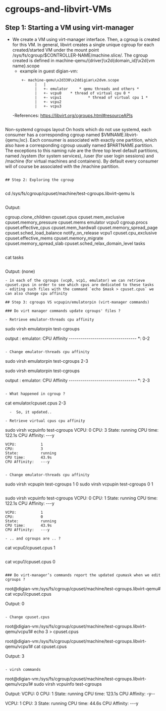 # cgroups-and-libvirt-VMs

## Step 1: Starting a VM using virt-manager

- We create a VM using virt-manager interface. Then, a cgroup is created for this VM. In general, libvirt creates a single unique cgroup for each created/started VM under the mount point /sys/fs/cgroup/$CONTROLLER-NAME/machine.slice/. The cgroup created is defined in machine-qemu/{driver}\x2d{domain_id}\x2d{vm name}.scope
  - example in guest digian-vm: 
  ```
  	  +- machine-qemu\x2d330\x2ddigian\x2dvm.scope
            |   |
            |   +- emulator 	* qemu threads and others *
 	        |   +- vcpu0   	* thread of virtual cpu 0 *
	        |   +- vcpu1	        * thread of virtual cpu 1 *
	        |   +- vcpu2
	        |   +- vcpu3

  ```
  -References: https://libvirt.org/cgroups.html#resourceAPIs
  ```
Non-systemd cgroups layout 
On hosts which do not use systemd, each consumer has a corresponding cgroup named $VMNAME.libvirt-{qemu,lxc}. Each consumer is associated with exactly one partition, which also have a corresponding cgroup usually named $PARTNAME.partition. The exceptions to this naming rule are the three top level default partitions, named /system (for system services), /user (for user login sessions) and /machine (for virtual machines and containers). By default every consumer will of course be associated with the /machine partition.
```  
  
## Step 2: Exploring the cgroup
  
  ```
  cd /sys/fs/cgroup/cpuset/machine/test-cgroups.libvirt-qemu
  ls
  ```
  
  ```
  Output:
  
  cgroup.clone_children  cpuset.cpus  cpuset.mem_exclusive cpuset.memory_pressure  cpuset.mems  emulator  vcpu0
  cgroup.procs  cpuset.effective_cpus  cpuset.mem_hardwall  cpuset.memory_spread_page  cpuset.sched_load_balance
  notify_on_release  vcpu1  cpuset.cpu_exclusive  cpuset.effective_mems  cpuset.memory_migrate    
  cpuset.memory_spread_slab  cpuset.sched_relax_domain_level  tasks
  ```
  
  ```
  cat tasks
  ```
  
  ```
  Output:
  (none)
  ```
 - in each of the cgroups (vcp0, vcp1, emulator) we can retrieve cpuset.cpus in order to see which cpus are dedicated to these tasks
 - editing such files with the command `echo $mask > cpuset.cpus` we can also change cpu affinity
  
  ## Step 3: cgroups VS vcpupin/emulatorpin (virt-manager commands)
  
  ### Do virt manager commands update cgroups' files ?
  
 - Retrieve emulator-threads cpu affinity
  ```
  sudo virsh emulatorpin test-cgroups  
  
  output :
  emulator: CPU Affinity
	----------------------------------
	       *: 0-2

  ```
  
 - Change emulator-threads cpu affinity
  ```
  sudo virsh emulatorpin test-cgroups 2-3
 
  sudo virsh emulatorpin test-cgroups  
  
  output :
  emulator: CPU Affinity
	----------------------------------
	       *: 2-3
  ```
  
 - What happened in cgroup ?
  
  ```
  cat emulator/cpuset.cpus 
  2-3
  ```
    -  So, it updated..
    
 - Retrieve virtual cpus cpu affinity
  ```
  sudo virsh vcpuinfo test-cgroups
  VCPU:           0
	CPU:            3
	State:          running
	CPU time:       122.1s
	CPU Affinity:   ---y
	
	VCPU:           1
	CPU:            3
	State:          running
	CPU time:       43.9s
	CPU Affinity:   ---y
  ```
  
 - Change emulator-threads cpu affinity
 ```
 sudo virsh vcpupin test-cgroups 1 0
 sudo virsh vcpupin test-cgroups 0 1
 ```
 
 ```
  sudo virsh vcpuinfo test-cgroups
  VCPU:           0
	CPU:            1
	State:          running
	CPU time:       122.1s
	CPU Affinity:   ---y
	
	VCPU:           1
	CPU:            0
	State:          running
	CPU time:       43.9s
	CPU Affinity:   ---y
  ```
 - .. and cgroups are .. ?
  ```
  cat vcpu0/cpuset.cpus 
  1
  ```
  
  ```
  cat vcpu1/cpuset.cpus 
  0
  ```
  
  ### Do virt-manager’s commands report the updated cpumask when we edit cgroups ?
  
  ```
  root@digian-vm:/sys/fs/cgroup/cpuset/machine/test-cgroups.libvirt-qemu# cat vcpu1/cpuset.cpus 
  
  Output: 
  0
  ```
  
  - Change cpuset.cpus
  
  ```
  root@digian-vm:/sys/fs/cgroup/cpuset/machine/test-cgroups.libvirt-qemu/vcpu1# echo 3 > cpuset.cpus 
  
  root@digian-vm:/sys/fs/cgroup/cpuset/machine/test-cgroups.libvirt-qemu/vcpu1# cat cpuset.cpus 
  
  Output:
  3
  ```
 
 - virsh commands 
 
 ```
 root@digian-vm:/sys/fs/cgroup/cpuset/machine/test-cgroups.libvirt-qemu/vcpu1# sudo virsh vcpuinfo test-cgroups 
 
 Output:
 VCPU:           0
CPU:            1
State:          running
CPU time:       123.1s
CPU Affinity:   -y--

VCPU:           1
CPU:            3
State:          running
CPU time:       44.6s
CPU Affinity:   ---y

 ```
